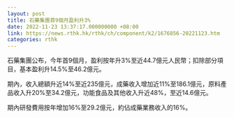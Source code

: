 ```yaml
---
layout: post
title: 石藥集團首9個月盈利升3%
date: 2022-11-23 13:37:17.000000000 +08:00
link: https://news.rthk.hk/rthk/ch/component/k2/1676856-20221123.htm
categories: rthk
---
```


石藥集團公布，今年首9個月，盈利按年升3%至近44.7億元人民幣；扣除部分項目，基本盈利升14.5%至46.2億元。

期內，收入總額升近14%至近235億元，成藥收入增加近11%至186.1億元，原料產品收入升20%至34.2億元，功能食品及其他收入升近48%，至近14.6億元。

期內研發費用按年增加16%至29.2億元，約佔成藥業務收入的16%。
